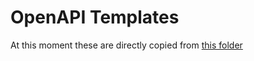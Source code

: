 # OpenAPI Templates

At this moment these are directly copied from [this folder](https://github.com/oapi-codegen/oapi-codegen/tree/b7b82be741ef532eb3f100fb61f62ca3da196ab9/pkg/codegen/templates)
